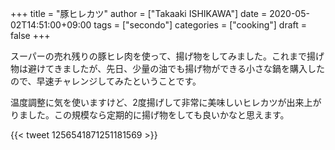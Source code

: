 +++
title = "豚ヒレカツ"
author = ["Takaaki ISHIKAWA"]
date = 2020-05-02T14:51:00+09:00
tags = ["secondo"]
categories = ["cooking"]
draft = false
+++

スーパーの売れ残りの豚ヒレ肉を使って、揚げ物をしてみました。これまで揚げ物は避けてきましたが、先日、少量の油でも揚げ物ができる小さな鍋を購入したので、早速チャレンジしてみたということです。

温度調整に気を使いますけど、2度揚げして非常に美味しいヒレカツが出来上がりました。この規模なら定期的に揚げ物をしても良いかなと思えます。

{{< tweet 1256541871251181569 >}}
